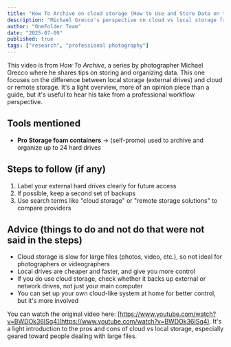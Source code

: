 ```yaml
---
title: "How To Archive on cloud storage (How to Use and Store Data on the Cloud)"
description: "Michael Grecco's perspective on cloud vs local storage from a professional workflow perspective, focusing on the pros and cons for photographers and videographers."
author: "OneFolder Team"
date: "2025-07-09"
published: true
tags: ["research", "professional photography"]
---
```


<script>
  import YoutubeEmbeddedVideo from '$lib/components/YoutubeEmbeddedVideo.svelte'
</script>

<YoutubeEmbeddedVideo src="https://www.youtube.com/embed/BWDOk36ISg4" title="How To Archive - How to Use and Store Data on the Cloud" />

This video is from _How To Archive_, a series by photographer Michael Grecco where he shares tips on storing and organizing data. This one focuses on the difference between local storage (external drives) and cloud or remote storage. It's a light overview, more of an opinion piece than a guide, but it's useful to hear his take from a professional workflow perspective.

## Tools mentioned

- **Pro Storage foam containers** → (self-promo) used to archive and organize up to 24 hard drives

## Steps to follow (if any)

1. Label your external hard drives clearly for future access
2. If possible, keep a second set of backups
3. Use search terms like "cloud storage" or "remote storage solutions" to compare providers

## Advice (things to do and not do that were not said in the steps)

- Cloud storage is slow for large files (photos, video, etc.), so not ideal for photographers or videographers
- Local drives are cheaper and faster, and give you more control
- If you do use cloud storage, check whether it backs up external or network drives, not just your main computer
- You can set up your own cloud-like system at home for better control, but it's more involved

You can watch the original video here: [https://www.youtube.com/watch?v=BWDOk36ISg4](https://www.youtube.com/watch?v=BWDOk36ISg4). It's a light introduction to the pros and cons of cloud vs local storage, especially geared toward people dealing with large files.
